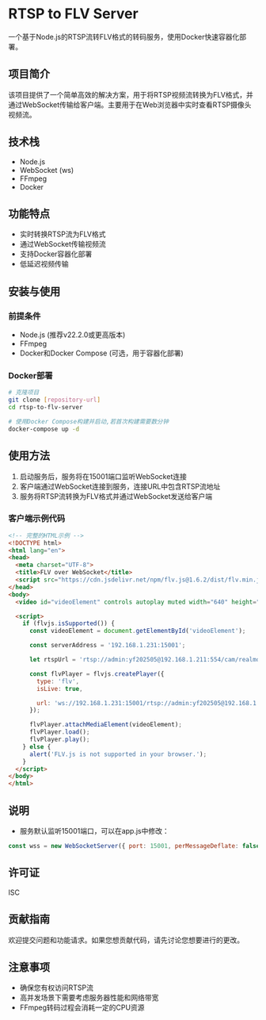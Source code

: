 # RTSP to FLV Server

一个基于Node.js的RTSP流转FLV格式的转码服务，使用Docker快速容器化部署。

## 项目简介

该项目提供了一个简单高效的解决方案，用于将RTSP视频流转换为FLV格式，并通过WebSocket传输给客户端。主要用于在Web浏览器中实时查看RTSP摄像头视频流。

## 技术栈

- Node.js
- WebSocket (ws)
- FFmpeg
- Docker

## 功能特点

- 实时转换RTSP流为FLV格式
- 通过WebSocket传输视频流
- 支持Docker容器化部署
- 低延迟视频传输

## 安装与使用

### 前提条件

- Node.js (推荐v22.2.0或更高版本)
- FFmpeg
- Docker和Docker Compose (可选，用于容器化部署)

### Docker部署

```bash
# 克隆项目
git clone [repository-url]
cd rtsp-to-flv-server

# 使用Docker Compose构建并启动,若首次构建需要数分钟
docker-compose up -d
```

## 使用方法

1. 启动服务后，服务将在15001端口监听WebSocket连接
2. 客户端通过WebSocket连接到服务，连接URL中包含RTSP流地址
3. 服务将RTSP流转换为FLV格式并通过WebSocket发送给客户端

### 客户端示例代码

```html
<!-- 完整的HTML示例 -->
<!DOCTYPE html>
<html lang="en">
<head>
  <meta charset="UTF-8">
  <title>FLV over WebSocket</title>
  <script src="https://cdn.jsdelivr.net/npm/flv.js@1.6.2/dist/flv.min.js"></script>
</head>
<body>
  <video id="videoElement" controls autoplay muted width="640" height="360"></video>

  <script>
    if (flvjs.isSupported()) {
      const videoElement = document.getElementById('videoElement');

      const serverAddress = '192.168.1.231:15001';

      let rtspUrl = 'rtsp://admin:yf202505@192.168.1.211:554/cam/realmonitor?channel=1&subtype=0';

      const flvPlayer = flvjs.createPlayer({
        type: 'flv',
        isLive: true,

        url: 'ws://192.168.1.231:15001/rtsp://admin:yf202505@192.168.1.211:554/Streaming/Channels/101/'
      });

      flvPlayer.attachMediaElement(videoElement);
      flvPlayer.load();
      flvPlayer.play();
    } else {
      alert('FLV.js is not supported in your browser.');
    }
  </script>
</body>
</html>

```

## 说明

- 服务默认监听15001端口，可以在app.js中修改：

```javascript
const wss = new WebSocketServer({ port: 15001, perMessageDeflate: false })
```



## 许可证

ISC

## 贡献指南

欢迎提交问题和功能请求。如果您想贡献代码，请先讨论您想要进行的更改。

## 注意事项

- 确保您有权访问RTSP流
- 高并发场景下需要考虑服务器性能和网络带宽
- FFmpeg转码过程会消耗一定的CPU资源
